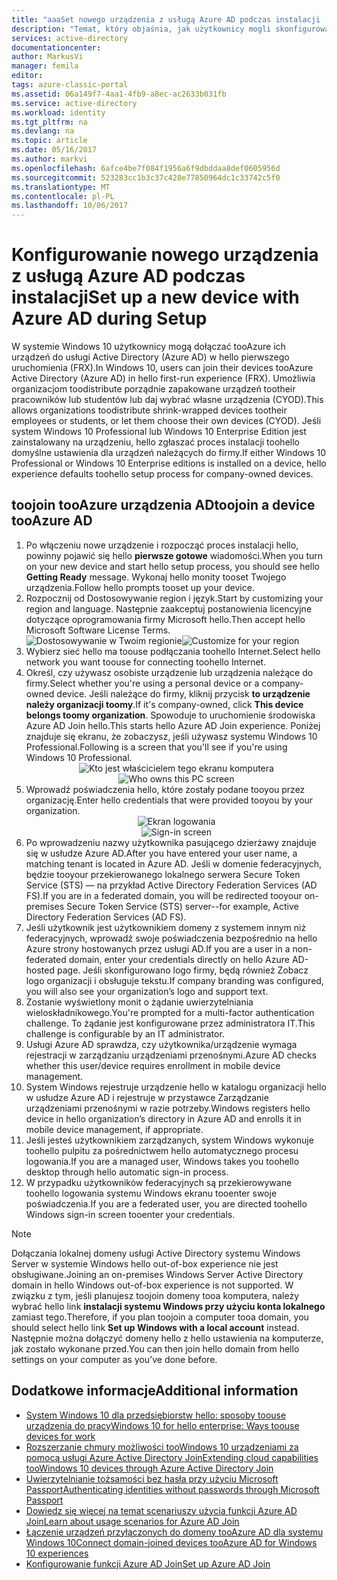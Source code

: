 ```yaml
---
title: "aaaSet nowego urządzenia z usługą Azure AD podczas instalacji | Dokumentacja firmy Microsoft"
description: "Temat, który objaśnia, jak użytkownicy mogli skonfigurować Azure AD Join podczas ich środowisko pierwszego uruchomienia."
services: active-directory
documentationcenter: 
author: MarkusVi
manager: femila
editor: 
tags: azure-classic-portal
ms.assetid: 06a149f7-4aa1-4fb9-a8ec-ac2633b031fb
ms.service: active-directory
ms.workload: identity
ms.tgt_pltfrm: na
ms.devlang: na
ms.topic: article
ms.date: 05/16/2017
ms.author: markvi
ms.openlocfilehash: 6afce4be7f084f1956a6f9dbddaa8def0605956d
ms.sourcegitcommit: 523283cc1b3c37c428e77850964dc1c33742c5f0
ms.translationtype: MT
ms.contentlocale: pl-PL
ms.lasthandoff: 10/06/2017
---
```

# <a name="set-up-a-new-device-with-azure-ad-during-setup"></a><span data-ttu-id="e27b9-103">Konfigurowanie nowego urządzenia z usługą Azure AD podczas instalacji</span><span class="sxs-lookup"><span data-stu-id="e27b9-103">Set up a new device with Azure AD during Setup</span></span>
<span data-ttu-id="e27b9-104">W systemie Windows 10 użytkownicy mogą dołączać tooAzure ich urządzeń do usługi Active Directory (Azure AD) w hello pierwszego uruchomienia (FRX).</span><span class="sxs-lookup"><span data-stu-id="e27b9-104">In Windows 10, users can join their devices tooAzure Active Directory (Azure AD) in hello first-run experience (FRX).</span></span> <span data-ttu-id="e27b9-105">Umożliwia organizacjom toodistribute porządnie zapakowane urządzeń tootheir pracowników lub studentów lub daj wybrać własne urządzenia (CYOD).</span><span class="sxs-lookup"><span data-stu-id="e27b9-105">This allows organizations toodistribute shrink-wrapped devices tootheir employees or students, or let them choose their own devices (CYOD).</span></span>
<span data-ttu-id="e27b9-106">Jeśli system Windows 10 Professional lub Windows 10 Enterprise Edition jest zainstalowany na urządzeniu, hello zgłaszać proces instalacji toohello domyślne ustawienia dla urządzeń należących do firmy.</span><span class="sxs-lookup"><span data-stu-id="e27b9-106">If either Windows 10 Professional or Windows 10 Enterprise editions is installed on a device, hello experience defaults toohello setup process for company-owned devices.</span></span>

## <a name="toojoin-a-device-tooazure-ad"></a><span data-ttu-id="e27b9-107">toojoin tooAzure urządzenia AD</span><span class="sxs-lookup"><span data-stu-id="e27b9-107">toojoin a device tooAzure AD</span></span>
1. <span data-ttu-id="e27b9-108">Po włączeniu nowe urządzenie i rozpocząć proces instalacji hello, powinny pojawić się hello **pierwsze gotowe** wiadomości.</span><span class="sxs-lookup"><span data-stu-id="e27b9-108">When you turn on your new device and start hello setup process, you should see hello  **Getting Ready** message.</span></span> <span data-ttu-id="e27b9-109">Wykonaj hello monity tooset Twojego urządzenia.</span><span class="sxs-lookup"><span data-stu-id="e27b9-109">Follow hello prompts tooset up your device.</span></span>
2. <span data-ttu-id="e27b9-110">Rozpocznij od Dostosowywanie region i język.</span><span class="sxs-lookup"><span data-stu-id="e27b9-110">Start by customizing your region and language.</span></span> <span data-ttu-id="e27b9-111">Następnie zaakceptuj postanowienia licencyjne dotyczące oprogramowania firmy Microsoft hello.</span><span class="sxs-lookup"><span data-stu-id="e27b9-111">Then accept hello Microsoft Software License Terms.</span></span>
   <span data-ttu-id="e27b9-112">![Dostosowywanie w Twoim regionie](./media/active-directory-azureadjoin/active-directory-azureadjoin-customize-region.png)</span><span class="sxs-lookup"><span data-stu-id="e27b9-112">![Customize for your region](./media/active-directory-azureadjoin/active-directory-azureadjoin-customize-region.png)</span></span>
3. <span data-ttu-id="e27b9-113">Wybierz sieć hello ma toouse podłączania toohello Internet.</span><span class="sxs-lookup"><span data-stu-id="e27b9-113">Select hello network you want toouse for connecting toohello Internet.</span></span>
4. <span data-ttu-id="e27b9-114">Określ, czy używasz osobiste urządzenie lub urządzenia należące do firmy.</span><span class="sxs-lookup"><span data-stu-id="e27b9-114">Select whether you're using a personal device or a company-owned device.</span></span> <span data-ttu-id="e27b9-115">Jeśli należące do firmy, kliknij przycisk **to urządzenie należy organizacji toomy**.</span><span class="sxs-lookup"><span data-stu-id="e27b9-115">If it's company-owned, click **This device belongs toomy organization**.</span></span> <span data-ttu-id="e27b9-116">Spowoduje to uruchomienie środowiska Azure AD Join hello.</span><span class="sxs-lookup"><span data-stu-id="e27b9-116">This starts hello Azure AD Join experience.</span></span> <span data-ttu-id="e27b9-117">Poniżej znajduje się ekranu, że zobaczysz, jeśli używasz systemu Windows 10 Professional.</span><span class="sxs-lookup"><span data-stu-id="e27b9-117">Following is a screen that you'll see if you're using Windows 10 Professional.</span></span>
   <span data-ttu-id="e27b9-118"><center>
   ![Kto jest właścicielem tego ekranu komputera](./media/active-directory-azureadjoin/active-directory-azureadjoin-who-owns-pc.png)</span><span class="sxs-lookup"><span data-stu-id="e27b9-118"><center>
![Who owns this PC screen](./media/active-directory-azureadjoin/active-directory-azureadjoin-who-owns-pc.png)</span></span>
5. <span data-ttu-id="e27b9-119">Wprowadź poświadczenia hello, które zostały podane tooyou przez organizację.</span><span class="sxs-lookup"><span data-stu-id="e27b9-119">Enter hello credentials that were provided tooyou by your organization.</span></span>
   <span data-ttu-id="e27b9-120"><center>
   ![Ekran logowania](./media/active-directory-azureadjoin/active-directory-azureadjoin-sign-in.png)</span><span class="sxs-lookup"><span data-stu-id="e27b9-120"><center>
![Sign-in screen](./media/active-directory-azureadjoin/active-directory-azureadjoin-sign-in.png)</span></span>
6. <span data-ttu-id="e27b9-121">Po wprowadzeniu nazwy użytkownika pasującego dzierżawy znajduje się w usłudze Azure AD.</span><span class="sxs-lookup"><span data-stu-id="e27b9-121">After you have entered your user name, a matching tenant is located in Azure AD.</span></span> <span data-ttu-id="e27b9-122">Jeśli w domenie federacyjnych, będzie tooyour przekierowanego lokalnego serwera Secure Token Service (STS) — na przykład Active Directory Federation Services (AD FS).</span><span class="sxs-lookup"><span data-stu-id="e27b9-122">If you are in a federated domain, you will be redirected tooyour on-premises Secure Token Service (STS) server--for example, Active Directory Federation Services (AD FS).</span></span>
7. <span data-ttu-id="e27b9-123">Jeśli użytkownik jest użytkownikiem domeny z systemem innym niż federacyjnych, wprowadź swoje poświadczenia bezpośrednio na hello Azure strony hostowanych przez usługi AD.</span><span class="sxs-lookup"><span data-stu-id="e27b9-123">If you are a user in a non-federated domain, enter your credentials directly on hello Azure AD-hosted page.</span></span> <span data-ttu-id="e27b9-124">Jeśli skonfigurowano logo firmy, będą również Zobacz logo organizacji i obsługuje tekstu.</span><span class="sxs-lookup"><span data-stu-id="e27b9-124">If company branding was configured, you will also see your organization’s logo and support text.</span></span>
8. <span data-ttu-id="e27b9-125">Zostanie wyświetlony monit o żądanie uwierzytelniania wieloskładnikowego.</span><span class="sxs-lookup"><span data-stu-id="e27b9-125">You're prompted for a multi-factor authentication challenge.</span></span> <span data-ttu-id="e27b9-126">To żądanie jest konfigurowane przez administratora IT.</span><span class="sxs-lookup"><span data-stu-id="e27b9-126">This challenge is configurable by an IT administrator.</span></span>
9. <span data-ttu-id="e27b9-127">Usługi Azure AD sprawdza, czy użytkownika/urządzenie wymaga rejestracji w zarządzaniu urządzeniami przenośnymi.</span><span class="sxs-lookup"><span data-stu-id="e27b9-127">Azure AD checks whether this user/device requires enrollment in mobile device management.</span></span>
10. <span data-ttu-id="e27b9-128">System Windows rejestruje urządzenie hello w katalogu organizacji hello w usłudze Azure AD i rejestruje w przystawce Zarządzanie urządzeniami przenośnymi w razie potrzeby.</span><span class="sxs-lookup"><span data-stu-id="e27b9-128">Windows registers hello device in hello organization’s directory in Azure AD and enrolls it in mobile device management, if appropriate.</span></span>
11. <span data-ttu-id="e27b9-129">Jeśli jesteś użytkownikiem zarządzanych, system Windows wykonuje toohello pulpitu za pośrednictwem hello automatycznego procesu logowania.</span><span class="sxs-lookup"><span data-stu-id="e27b9-129">If you are a managed user, Windows takes you toohello desktop through hello automatic sign-in process.</span></span>
12. <span data-ttu-id="e27b9-130">W przypadku użytkowników federacyjnych są przekierowywane toohello logowania systemu Windows ekranu tooenter swoje poświadczenia.</span><span class="sxs-lookup"><span data-stu-id="e27b9-130">If you are a federated user, you are directed toohello Windows sign-in screen tooenter your credentials.</span></span>

> [!NOTE]
> <span data-ttu-id="e27b9-131">Dołączania lokalnej domeny usługi Active Directory systemu Windows Server w systemie Windows hello out-of-box experience nie jest obsługiwane.</span><span class="sxs-lookup"><span data-stu-id="e27b9-131">Joining an on-premises Windows Server Active Directory domain in hello Windows out-of-box experience is not supported.</span></span> <span data-ttu-id="e27b9-132">W związku z tym, jeśli planujesz toojoin domeny tooa komputera, należy wybrać hello link **instalacji systemu Windows przy użyciu konta lokalnego** zamiast tego.</span><span class="sxs-lookup"><span data-stu-id="e27b9-132">Therefore, if you plan toojoin a computer tooa domain, you should select hello link **Set up Windows with a local account** instead.</span></span> <span data-ttu-id="e27b9-133">Następnie można dołączyć domeny hello z hello ustawienia na komputerze, jak zostało wykonane przed.</span><span class="sxs-lookup"><span data-stu-id="e27b9-133">You can then join hello domain from hello settings on your computer as you’ve done before.</span></span>
> 
> 

## <a name="additional-information"></a><span data-ttu-id="e27b9-134">Dodatkowe informacje</span><span class="sxs-lookup"><span data-stu-id="e27b9-134">Additional information</span></span>
* [<span data-ttu-id="e27b9-135">System Windows 10 dla przedsiębiorstw hello: sposoby toouse urządzenia do pracy</span><span class="sxs-lookup"><span data-stu-id="e27b9-135">Windows 10 for hello enterprise: Ways toouse devices for work</span></span>](active-directory-azureadjoin-windows10-devices-overview.md)
* [<span data-ttu-id="e27b9-136">Rozszerzanie chmury możliwości tooWindows 10 urządzeniami za pomocą usługi Azure Active Directory Join</span><span class="sxs-lookup"><span data-stu-id="e27b9-136">Extending cloud capabilities tooWindows 10 devices through Azure Active Directory Join</span></span>](active-directory-azureadjoin-user-upgrade.md)
* [<span data-ttu-id="e27b9-137">Uwierzytelnianie tożsamości bez hasła przy użyciu Microsoft Passport</span><span class="sxs-lookup"><span data-stu-id="e27b9-137">Authenticating identities without passwords through Microsoft Passport</span></span>](active-directory-azureadjoin-passport.md)
* [<span data-ttu-id="e27b9-138">Dowiedz się więcej na temat scenariuszy użycia funkcji Azure AD Join</span><span class="sxs-lookup"><span data-stu-id="e27b9-138">Learn about usage scenarios for Azure AD Join</span></span>](active-directory-azureadjoin-deployment-aadjoindirect.md)
* [<span data-ttu-id="e27b9-139">Łączenie urządzeń przyłączonych do domeny tooAzure AD dla systemu Windows 10</span><span class="sxs-lookup"><span data-stu-id="e27b9-139">Connect domain-joined devices tooAzure AD for Windows 10 experiences</span></span>](active-directory-azureadjoin-devices-group-policy.md)
* [<span data-ttu-id="e27b9-140">Konfigurowanie funkcji Azure AD Join</span><span class="sxs-lookup"><span data-stu-id="e27b9-140">Set up Azure AD Join</span></span>](active-directory-azureadjoin-setup.md)

